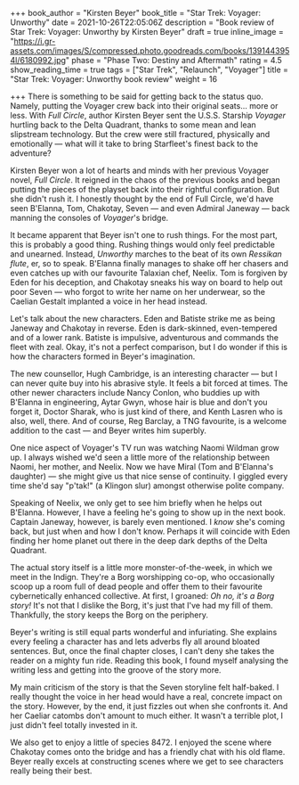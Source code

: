 +++
book_author = "Kirsten Beyer"
book_title = "Star Trek: Voyager: Unworthy"
date = 2021-10-26T22:05:06Z
description = "Book review of Star Trek: Voyager: Unworthy by Kirsten Beyer"
draft = true
inline_image = "https://i.gr-assets.com/images/S/compressed.photo.goodreads.com/books/1391443954l/6180992.jpg"
phase = "Phase Two: Destiny and Aftermath"
rating = 4.5
show_reading_time = true
tags = ["Star Trek", "Relaunch", "Voyager"]
title = "Star Trek: Voyager: Unworthy book review"
weight = 16

+++
There is something to be said for getting back to the status quo. Namely, putting the Voyager crew back into their original seats... more or less. With _Full Circle_, author Kirsten Beyer sent the U.S.S. Starship _Voyager_ hurtling back to the Delta Quadrant, thanks to some mean and lean slipstream technology. But the crew were still fractured, physically and emotionally — what will it take to bring Starfleet's finest back to the adventure?

<!--more-->

Kirsten Beyer won a lot of hearts and minds with her previous Voyager novel, _Full Circle_. It reigned in the chaos of the previous books and began putting the pieces of the playset back into their rightful configuration. But she didn't rush it. I honestly thought by the end of Full Circle, we'd have seen B'Elanna, Tom, Chakotay, Seven — and even Admiral Janeway — back manning the consoles of _Voyager_'s bridge.

It became apparent that Beyer isn't one to rush things. For the most part, this is probably a good thing. Rushing things would only feel predictable and unearned. Instead, _Unworthy_ marches to the beat of its own _Ressikan flute_, er, so to speak. B'Elanna finally manages to shake off her chasers and even catches up with our favourite Talaxian chef, Neelix. Tom is forgiven by Eden for his deception, and Chakotay sneaks his way on board to help out poor Seven — who forgot to write her name on her underwear, so the Caelian Gestalt implanted a voice in her head instead.

Let's talk about the new characters. Eden and Batiste strike me as being Janeway and Chakotay in reverse. Eden is dark-skinned, even-tempered and of a lower rank. Batiste is impulsive, adventurous and commands the fleet with zeal. Okay, it's not a perfect comparison, but I do wonder if this is how the characters formed in Beyer's imagination.

The new counsellor, Hugh Cambridge, is an interesting character — but I can never quite buy into his abrasive style. It feels a bit forced at times. The other newer characters include Nancy Conlon, who buddies up with B'Elanna in engineering, Aytar Gwyn, whose hair is blue and don't you forget it, Doctor Sharak, who is just kind of there, and Kenth Lasren who is also, well, there. And of course, Reg Barclay, a TNG favourite, is a welcome addition to the cast — and Beyer writes him superbly.

One nice aspect of Voyager's TV run was watching Naomi Wildman grow up. I always wished we'd seen a little more of the relationship between Naomi, her mother, and Neelix. Now we have Miral (Tom and B'Elanna's daughter) — she might give us that nice sense of continuity. I giggled every time she'd say "p'tak!" (a Klingon slur) amongst otherwise polite company. 

Speaking of Neelix, we only get to see him briefly when he helps out B'Elanna. However, I have a feeling he's going to show up in the next book. Captain Janeway, however, is barely even mentioned. I _know_ she's coming back, but just when and how I don't know. Perhaps it will coincide with Eden finding her home planet out there in the deep dark depths of the Delta Quadrant.

The actual story itself is a little more monster-of-the-week, in which we meet in the Indign. They're a Borg worshipping co-op, who occasionally scoop up a room full of dead people and offer them to their favourite cybernetically enhanced collective. At first, I groaned: _Oh no, it's a Borg story!_ It's not that I dislike the Borg, it's just that I've had my fill of them. Thankfully, the story keeps the Borg on the periphery. 

Beyer's writing is still equal parts wonderful and infuriating. She explains every feeling a character has and lets adverbs fly all around bloated sentences. But, once the final chapter closes, I can't deny she takes the reader on a mighty fun ride. Reading this book, I found myself analysing the writing less and getting into the groove of the story more. 

My main criticism of the story is that the Seven storyline felt half-baked. I really thought the voice in her head would have a real, concrete impact on the story. However, by the end, it just fizzles out when she confronts it. And her Caeliar catombs don't amount to much either. It wasn't a terrible plot, I just didn't feel totally invested in it.

We also get to enjoy a little of species 8472. I enjoyed the scene where Chakotay comes onto the bridge and has a friendly chat with his old flame. Beyer really excels at constructing scenes where we get to see characters really being their best. 